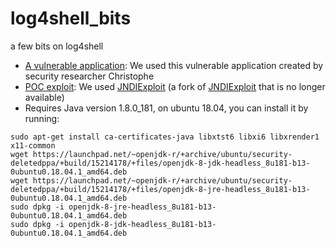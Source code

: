# log4shell_bits
a few bits on log4shell

* [A vulnerable application](log4shell-vulnerable-app-0.0.1-SNAPSHOT.jar): We used this vulnerable application created by security researcher Christophe
* [POC exploit](JNDIExploit.v1.2.zip): We used [JNDIExploit](https://github.com/zzwlpx/JNDIExploit) (a fork of [JNDIExploit](https://github.com/feihong-cs/JNDIExploit) that is no longer available)
* Requires Java version 1.8.0_181, on ubuntu 18.04, you can install it by running:

```
sudo apt-get install ca-certificates-java libxtst6 libxi6 libxrender1 x11-common
wget https://launchpad.net/~openjdk-r/+archive/ubuntu/security-deletedppa/+build/15214178/+files/openjdk-8-jdk-headless_8u181-b13-0ubuntu0.18.04.1_amd64.deb
wget https://launchpad.net/~openjdk-r/+archive/ubuntu/security-deletedppa/+build/15214178/+files/openjdk-8-jre-headless_8u181-b13-0ubuntu0.18.04.1_amd64.deb
sudo dpkg -i openjdk-8-jre-headless_8u181-b13-0ubuntu0.18.04.1_amd64.deb
sudo dpkg -i openjdk-8-jdk-headless_8u181-b13-0ubuntu0.18.04.1_amd64.deb
```


